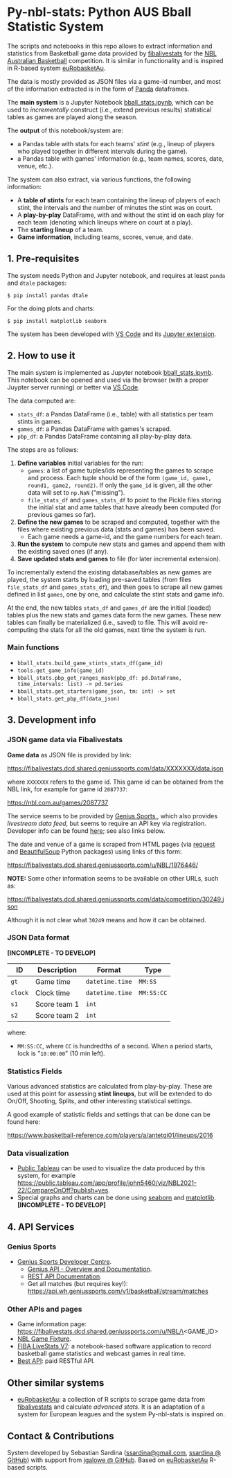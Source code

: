 # Py-nbl-stats: Python AUS Bball Statistic System

The scripts and notebooks in this repo allows to extract information and statistics from Basketball game data provided by [fibalivestats](http://www.fibaorganizer.com/) for the [NBL Australian Basketball](https://nbl.com.au/) competition. It is similar in functionality and is inspired in R-based system [euRobasketAu](https://github.com/jgalowe/euRobasketAu?organization=jgalowe&organization=jgalowe).

The data is mostly provided as JSON files via a game-id number, and most of the information extracted is in the form of [Panda](https://pandas.pydata.org/) dataframes.

The **main system** is a Jupyter Notebook [bball_stats.ipynb](bball_stats.ipynb), which can be used to _incrementally_ construct (i.e., extend previous results) statistical tables as games are played along the season. 

The **output** of this notebook/system are:

- a Pandas table with stats for each teams' _stint_ (e.g., lineup of players who played together in different intervals during the game).
- a Pandas table with games' information (e.g., team names, scores, date, venue, etc.).

The system can also extract, via various functions, the following information:

- A **table of stints** for each team containing the lineup of players of each stint, the intervals and the number of minutes the stint was on court.
- A **play-by-play** DataFrame, with and without the stint id on each play for each team (denoting which lineups where on court at a play).
- The **starting lineup** of a team.
- **Game information**, including teams, scores, venue, and date.

## 1. Pre-requisites

The system needs Python and Jupyter notebook, and requires at least `panda` and `dtale` packages:

```shell
$ pip install pandas dtale
```

For the doing plots and charts:

```shell
$ pip install matplotlib seaborn 
```

The system has been developed with [VS Code](https://code.visualstudio.com/docs/datascience/jupyter-notebooks) and its [Jupyter extension](https://pypi.org/project/jupyter/).

## 2. How to use it

The main system is implemented as Jupyter notebook [bball_stats.ipynb](bball_stats.ipynb). This notebook can be opened and used via the browser (with a proper Juypter server running) or better via [VS Code](https://code.visualstudio.com/docs/datascience/jupyter-notebooks).

The data computed are:

- `stats_df`: a Pandas DataFrame (i.e., table) with all statistics per team stints in games.
- `games_df`: a Pandas DataFrame with games's scraped.
- `pbp_df`: a Pandas DataFrame containing all play-by-play data.

The steps are as follows:

1. **Define variables** initial variables for the run:
   * `games`: a list of game tuples/ids representing the games to scrape and process. Each tuple should be of the form `(game_id, game1, round1, game2, round2)`. If only the `game_id` is given, all the other data will set to `np.NaN` ("missing").
   * `file_stats_df` and `games_stats_df` to point to the Pickle files storing the initial stat and ame tables that have already been computed (for previous games so far).
2. **Define the new games** to be scraped and computed, together with the files where existing previous data (stats and games) has been saved.
   * Each game needs a game-id, and the game numbers for each team.
3. **Run the system** to compute new stats and games and append them with the existing saved ones (if any).
4. **Save updated stats and games** to file (for later incremental extension).

To incrementally extend the existing database/tables as new games are played, the system starts by loading pre-saved tables (from files `file_stats_df` and `games_stats_df`), and then goes to scrape all new games defined in list `games`, one by one, and calculate the stint stats and game info.

At the end, the new tables `stats_df` and `games_df`  are the initial (loaded) tables plus the new stats and games data form the new games. These new tables can finally be materialized (i.e., saved) to file. This will avoid re-computing the stats for all the old games, next time the system is run.

### Main functions

* `bball_stats.build_game_stints_stats_df(game_id)`
* `tools.get_game_info(game_id)`
* `bball_stats.pbp_get_ranges_mask(pbp_df: pd.DataFrame, time_intervals: list) -> pd.Series`
* `bball_stats.get_starters(game_json, tm: int) -> set`
* `bball_stats.get_pbp_df(data_json)`

## 3. Development info

### JSON game data via Fibalivestats

**Game data** as JSON file is provided by link:

https://fibalivestats.dcd.shared.geniussports.com/data/XXXXXXX/data.json

where `XXXXXXX` refers to the game id. This game id can be obtained from the NBL link, for example for game id `2087737`:

https://nbl.com.au/games/2087737

The service seems to be provided by [Genius Sports ](https://developer.geniussports.com/), which also provides _livestream data feed_, but seems to require an API key via registration. Developer info can be found [here](https://developer.geniussports.com/livestats/tvfeed/index_basketball.html); see also links below.

The date and venue of a game is scraped from HTML pages (via [request](https://requests.readthedocs.io/en/latest/) and [BeautifulSoup](https://www.crummy.com/software/BeautifulSoup/bs4/doc/) Python packages) using links of this form:

https://fibalivestats.dcd.shared.geniussports.com/u/NBL/1976446/

**NOTE:** Some other information seems to be available on other URLs, such as:

https://fibalivestats.dcd.shared.geniussports.com/data/competition/30249.json

Although it is not clear what `30249` means and how it can be obtained.

### JSON Data format

**[INCOMPLETE - TO DEVELOP]**

| ID            | Description | Format | Type |
| -----------   | ----------- | ------ | ---- |
| `gt`          | Game time | `datetime.time`  | `MM:SS`
| `clock`       | Clock time    | `datetime.time`   | `MM:SS:CC`
| `s1`       | Score team 1 | `int`
| `s2`       | Score team 2 | `int`

where:

- `MM:SS:CC`, where `CC` is hundredths of a second. When a period starts, lock is "`10:00:00`" (10 min left).

### Statistics Fields

Various advanced statistics are calculated from play-by-play. These are used at this point for assessing **stint lineups**, but will be extended to do On/Off, Shooting, Splits, and other interesting statistical settings.

A good example of statistic fields and settings that can be done can be found here:

https://www.basketball-reference.com/players/a/antetgi01/lineups/2016

### Data visualization

* [Public Tableau](https://public.tableau.com) can be used to visualize the data produced by this system, for example https://public.tableau.com/app/profile/john5460/viz/NBL2021-22/CompareOnOff?publish=yes.
* Special graphs and charts can be done using [seaborn](https://seaborn.pydata.org/) and [matplotlib](https://matplotlib.org/). **[INCOMPLETE - TO DEVELOP]**

## 4. API Services

### Genius Sports

- [Genius Sports Developer Centre](https://developer.geniussports.com/).
    - [Genius API - Overview and Documentation](https://support.geniussports.com/en/support/solutions/articles/9000008009-api-feed-overview-and-documentation).
  - [REST API Documentation](https://developer.geniussports.com/warehouse/rest/index_basketball.html).
  - Get all matches (but requires key!): https://api.wh.geniussports.com/v1/basketball/stream/matches

### Other APIs and pages

- Game information page: https://fibalivestats.dcd.shared.geniussports.com/u/NBL/\<GAME_ID\>
- [NBL Game Fixture](https://nbl.com.au/fixture).
- [FIBA LiveStats V7](http://www.fibaorganizer.com/): a notebook-based software application to record basketball game statistics and webcast games in real time.
- [Best API](https://betsapi.com/l/1714/Australia-NBL): paid RESTful API.

## Other similar systems

* [euRobasketAu](https://github.com/jgalowe/euRobasketAu?organization=jgalowe&organization=jgalowe): a collection of R scripts to  scrape game data from [fibalivestats](http://www.fibaorganizer.com/) and calculate _advanced stats_. It is an adaptation of a system for European leagues and the system Py-nbl-stats is inspired on.

## Contact & Contributions

System developed by Sebastian Sardina (ssardina@gmail.com, [ssardina @ GitHub](https://github.com/ssardina)) with support from [jgalowe @ GitHub](https://github.com/jgalowe). Based on [euRobasketAu](https://github.com/jgalowe/euRobasketAu?organization=jgalowe&organization=jgalowe) R-based scripts.